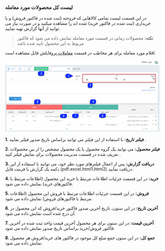 ### لیست کل محصولات مورد معامله

در این قسمت لیست تمامی کالاهایی که فروخته (ثبت شده در فاکتور فروش) و یا خریداری (ثبت شده در فاکتور خرید) شده اند را مشاهده میکنید و در صورت نیاز می توانید از آنها گزارش تهیه نمایید.

> **نکته:** محصولات زمانی در قسمت مورد معامله نمایش داده می شود که فاکتور مربوط به این محصول تایید شده باشد

اقلام مورد معامله برای هر مخاطب در قسمت [معاملات ](https://github.com/1stco/PayamGostarDocs/blob/master/help%202.5.4/Integrated-bank/Database/Trades/Trades.md)پروفایلش قابل مشاهده است.

![](Transactions.jpg)

**1. فیلتر تاریخ:** با استفاده از این فیلتر می توانید براساس تاریخ صدور فیلتر نمایید .

**2. فیلتر محصول:** می توانید یک گروه محصول یا یک محصول مشخص را از بین محصولات تعریف شده در قسمت مدیریت محصولات برای نمایش فیلتر کنید .

**3. دریافت گزارش:** پس از اعمال فیلترهای مورد نظر خود، می توانید با استفاده از این دکمه یک گزارش با فرمت فایل  (pdf،excel،html1،html2) دریافت نمایید.

**4. خرید:** در این قسمت جزئیات اطلاعات مرتبط با خرید این محصول (اطلاعات مرتبط با فاکتورهای خرید) نمایش داده می شود.

**5. فروش:** در این قسمت جزئیات اطلاعات مرتبط با فروش این محصول (اطلاعات مرتبط با فاکتورهای فروش) نمایش داده می شود.

**6. آخرین تاریخ:** در این ستون، تاریخ آخرین  صدور فاکتور خرید/فروش که این محصول در آن درج شده است نمایش داده می شود.

**7. آخرین قیمت:** در این ستون برای هر محصول آخرین قیمت واحد ثبت شده در آخرین فاکتور فروش/خرید   براساس تاریخ صدور نمایش داده می شود.

**8. جمع کل:** در این ستون جمع مبلغ کل موجود در فاکتور های خرید/فروش هر محصول نمایش داده می شود.

